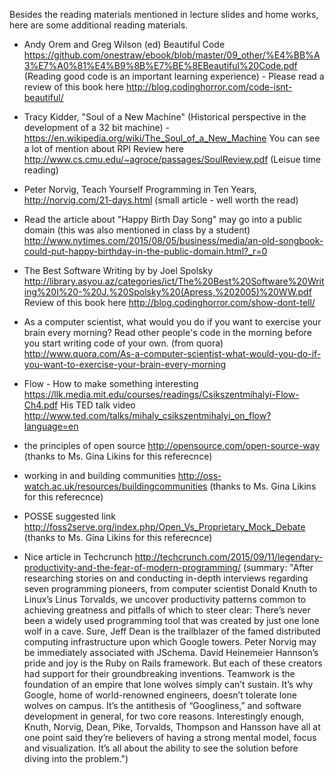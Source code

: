 Besides the reading materials mentioned in lecture slides and home works, here are some additional reading materials.

- Andy Orem and Greg Wilson (ed) Beautiful Code https://github.com/onestraw/ebook/blob/master/09_other/%E4%BB%A3%E7%A0%81%E4%B9%8B%E7%BE%8EBeautiful%20Code.pdf
  (Reading good code is an important learning experience) - Please read a review of this book here http://blog.codinghorror.com/code-isnt-beautiful/
  
- Tracy Kidder, "Soul of a New Machine" (Historical perspective in the development of a 32 bit machine) - https://en.wikipedia.org/wiki/The_Soul_of_a_New_Machine You can see a lot of mention about RPI
   Review here http://www.cs.cmu.edu/~agroce/passages/SoulReview.pdf  (Leisue time reading)
   
- Peter Norvig, Teach Yourself Programming in Ten Years, http://norvig.com/21-days.html (small article - well worth the read)

- Read the article about "Happy Birth Day Song" may go into a public domain (this was also mentioned in class by a student) http://www.nytimes.com/2015/08/05/business/media/an-old-songbook-could-put-happy-birthday-in-the-public-domain.html?_r=0

- The Best Software Writing by by Joel Spolsky http://library.asyou.az/categories/ict/The%20Best%20Software%20Writing%20I%20-%20J.%20Spolsky%20(Apress,%202005)%20WW.pdf  Review of this book here http://blog.codinghorror.com/show-dont-tell/

- As a computer scientist, what would you do if you want to exercise your brain every morning? Read other people's code in the morning before you start writing code of your own. (from quora) http://www.quora.com/As-a-computer-scientist-what-would-you-do-if-you-want-to-exercise-your-brain-every-morning

- Flow - How to make something interesting https://llk.media.mit.edu/courses/readings/Csikszentmihalyi-Flow-Ch4.pdf
His TED talk video http://www.ted.com/talks/mihaly_csikszentmihalyi_on_flow?language=en 
- the principles of open source http://opensource.com/open-source-way (thanks to Ms. Gina Likins for this referecnce)
-  working in and building communities http://oss-watch.ac.uk/resources/buildingcommunities (thanks to Ms. Gina Likins for this referecnce)
-  POSSE suggested link  http://foss2serve.org/index.php/Open_Vs_Proprietary_Mock_Debate  (thanks to Ms. Gina Likins for this referecnce)
- Nice article in Techcrunch http://techcrunch.com/2015/09/11/legendary-productivity-and-the-fear-of-modern-programming/ (summary:  "After researching stories on and conducting in-depth interviews regarding seven programming pioneers, from computer scientist Donald Knuth to Linux’s Linus Torvalds, we uncover productivity patterns common to achieving greatness and pitfalls of which to steer clear: There’s never been a widely used programming tool that was created by just one lone wolf in a cave. Sure, Jeff Dean is the trailblazer of the famed distributed computing infrastructure upon which Google towers. Peter Norvig may be immediately associated with JSchema. David Heinemeier Hannson’s pride and joy is the Ruby on Rails framework. But each of these creators had support for their groundbreaking inventions. Teamwork is the foundation of an empire that lone wolves simply can’t sustain. It’s why Google, home of world-renowned engineers, doesn’t tolerate lone wolves on campus. It’s the antithesis of “Googliness,” and software development in general, for two core reasons. Interestingly enough, Knuth, Norvig, Dean, Pike, Torvalds, Thompson and Hansson have all at one point said they’re believers of having a strong mental model, focus and visualization. It’s all about the ability to see the solution before diving into the problem.")

